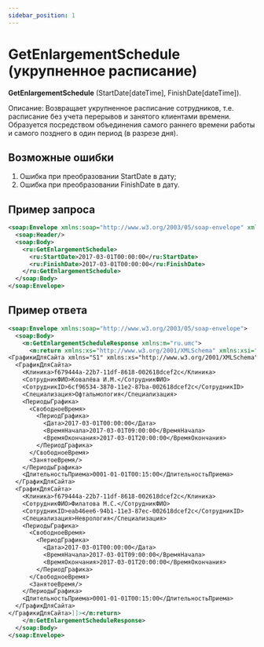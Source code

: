 ```yaml
---
sidebar_position: 1
---
```


# GetEnlargementSchedule (укрупненное расписание)

**GetEnlargementSchedule** (StartDate[dateTime], FinishDate[dateTime]).

Описание: Возвращает укрупненное расписание сотрудников, т.е. расписание без учета перерывов и занятого клиентами времени. Образуется посредством объединения самого раннего времени работы и самого позднего в один период (в разрезе дня).

## Возможные ошибки

1. Ошибка при преобразовании StartDate в дату;
2. Ошибка при преобразовании FinishDate в дату.

## Пример запроса

```xml
<soap:Envelope xmlns:soap="http://www.w3.org/2003/05/soap-envelope" xmlns:ru="ru.umc">
  <soap:Header/>
  <soap:Body>
    <ru:GetEnlargementSchedule>
      <ru:StartDate>2017-03-01T00:00:00</ru:StartDate>
      <ru:FinishDate>2017-03-01T00:00:00</ru:FinishDate>
    </ru:GetEnlargementSchedule>
  </soap:Body>
</soap:Envelope>
```

## Пример ответа

```xml
<soap:Envelope xmlns:soap="http://www.w3.org/2003/05/soap-envelope">
  <soap:Body>
    <m:GetEnlargementScheduleResponse xmlns:m="ru.umc">
      <m:return xmlns:xs="http://www.w3.org/2001/XMLSchema" xmlns:xsi="http://www.w3.org/2001/XMLSchema-instance"><![CDATA[<?xml version="1.0"?>
<ГрафикиДляСайта xmlns="S1" xmlns:xs="http://www.w3.org/2001/XMLSchema" xmlns:xsi="http://www.w3.org/2001/XMLSchema-instance">
  <ГрафикДляСайта>
    <Клиника>f679444a-22b7-11df-8618-002618dcef2c</Клиника>
    <СотрудникФИО>Ковалёва И.М.</СотрудникФИО>
    <СотрудникID>6cf96534-3870-11e2-87ba-002618dcef2c</СотрудникID>
    <Специализация>Офтальмология</Специализация>
    <ПериодыГрафика>
      <СвободноеВремя>
        <ПериодГрафика>
          <Дата>2017-03-01T00:00:00</Дата>
          <ВремяНачала>2017-03-01T09:00:00</ВремяНачала>
          <ВремяОкончания>2017-03-01T20:00:00</ВремяОкончания>
        </ПериодГрафика>
      </СвободноеВремя>
      <ЗанятоеВремя/>
    </ПериодыГрафика>
    <ДлительностьПриема>0001-01-01T00:15:00</ДлительностьПриема>
  </ГрафикДляСайта>
  <ГрафикДляСайта>
    <Клиника>f679444a-22b7-11df-8618-002618dcef2c</Клиника>
    <СотрудникФИО>Филатова М.С.</СотрудникФИО>
    <СотрудникID>eab46ee6-94b1-11e3-87ec-002618dcef2c</СотрудникID>
    <Специализация>Неврология</Специализация>
    <ПериодыГрафика>
      <СвободноеВремя>
        <ПериодГрафика>
          <Дата>2017-03-01T00:00:00</Дата>
          <ВремяНачала>2017-03-01T09:00:00</ВремяНачала>
          <ВремяОкончания>2017-03-01T20:00:00</ВремяОкончания>
        </ПериодГрафика>
      </СвободноеВремя>
      <ЗанятоеВремя/>
    </ПериодыГрафика>
    <ДлительностьПриема>0001-01-01T00:15:00</ДлительностьПриема>
  </ГрафикДляСайта>
</ГрафикиДляСайта>]]></m:return>
    </m:GetEnlargementScheduleResponse>
  </soap:Body>
</soap:Envelope>
```